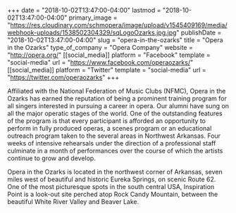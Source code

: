 +++
date = "2018-10-02T13:47:00-04:00"
lastmod = "2018-10-02T13:47:00-04:00"
primary_image = "https://res.cloudinary.com/schmopera/image/upload/v1545409169/media/webhook-uploads/1538502304329/sqLogoOzarks.jpg.jpg"
publishDate = "2018-10-02T13:47:00-04:00"
slug = "opera-in-the-ozarks"
title = "Opera in the Ozarks"
type_of_company = "Opera Company"
website = "http://opera.org/"
[[social_media]]
platform = "Facebook"
template = "social-media"
url = "https://www.facebook.com/operaozarks/"
[[social_media]]
platform = "Twitter"
template = "social-media"
url = "https://twitter.com/operaozarks"
+++

Affiliated with the National Federation of Music Clubs (NFMC), Opera in the Ozarks has earned the reputation of being a prominent training program for all singers interested in pursuing a career in opera. Our alumni have sung on all the major operatic stages of the world. One of the outstanding features of the program is that every participant is afforded an opportunity to perform in fully produced operas, a scenes program or an educational outreach program taken to the several areas in Northwest Arkansas. Four weeks of intensive rehearsals under the direction of a professional staff culminate in a month of performances over the course of which the  artists continue to grow and develop.

Opera in the Ozarks is located in the northwest corner of Arkansas, seven miles west of beautiful and historic Eureka Springs, on scenic Route 62. One of the most picturesque spots in the south central USA, Inspiration Point is a look-out site perched atop Rock Candy Mountain, between the beautiful White River Valley and Beaver Lake.
